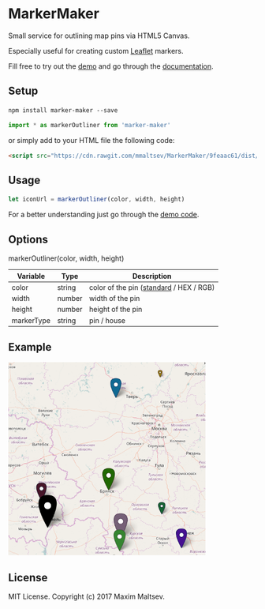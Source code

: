 # MarkerMaker
Small service for outlining map pins via HTML5 Canvas.

Especially useful for creating custom [Leaflet](http://leafletjs.com/) markers.

Fill free to try out the [demo](https://mmaltsev.github.io/MarkerMaker/example/) and go through the [documentation](https://mmaltsev.github.io/MarkerMaker/docs/).

## Setup
```
npm install marker-maker --save
```
```javascript
import * as markerOutliner from 'marker-maker'
```
or simply add to your HTML file the following code:
```html
<script src="https://cdn.rawgit.com/mmaltsev/MarkerMaker/9feaac61/dist/marker-maker.min.js"></script>
```

## Usage
```javascript
let iconUrl = markerOutliner(color, width, height)
```
For a better understanding just go through the [demo code](example/index.html).

## Options

markerOutliner(color, width, height)

| Variable         | Type    | Description            |
| ----------------- | ------- | ---------------------- |
| color        | string  | color of the pin ([standard](https://www.w3schools.com/colors/colors_names.asp) / HEX / RGB) |
| width         | number  | width of the pin |
| height | number   | height of the pin |
| markerType | string   | pin / house |

## Example
<img src="example/example.png" width="400" />

## License
MIT License. Copyright (c) 2017 Maxim Maltsev.